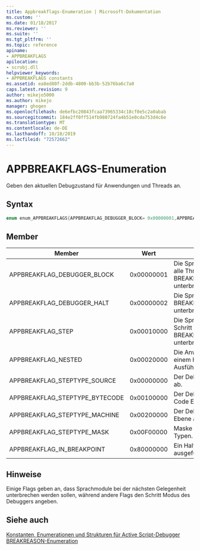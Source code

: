 ```yaml
---
title: Appbreakflags-Enumeration | Microsoft-Dokumentation
ms.custom: ''
ms.date: 01/18/2017
ms.reviewer: ''
ms.suite: ''
ms.tgt_pltfrm: ''
ms.topic: reference
apiname:
- APPBREAKFLAGS
apilocation:
- scrobj.dll
helpviewer_keywords:
- APPBREAKFLAGS constants
ms.assetid: ea8ed80f-2ddb-4800-bb3b-52b76ba6c7a0
caps.latest.revision: 9
author: mikejo5000
ms.author: mikejo
manager: ghogen
ms.openlocfilehash: de6efbc20843fcaa73965334c18cf0e5c2a0abab
ms.sourcegitcommit: 184e2ff0ff514fb980724fa4b51e0cda753d4c6e
ms.translationtype: MT
ms.contentlocale: de-DE
ms.lasthandoff: 10/18/2019
ms.locfileid: "72572662"
---
```

# <a name="appbreakflags-enumeration"></a>APPBREAKFLAGS-Enumeration
Geben den aktuellen Debugzustand für Anwendungen und Threads an.  
  
## <a name="syntax"></a>Syntax  
  
```cpp  
enum enum_APPBREAKFLAGS{APPBREAKFLAG_DEBUGGER_BLOCK= 0x00000001,APPBREAKFLAG_DEBUGGER_HALT= 0x00000002,APPBREAKFLAG_STEP= 0x00010000,APPBREAKFLAG_NESTED= 0x00020000,APPBREAKFLAG_STEPTYPE_SOURCE= 0x00000000,APPBREAKFLAG_STEPTYPE_BYTECODE= 0x00100000,APPBREAKFLAG_STEPTYPE_MACHINE= 0x00200000,APPBREAKFLAG_STEPTYPE_MASK= 0x00F00000,APPBREAKFLAG_IN_BREAKPOINT= 0x80000000};  
```  
  
## <a name="members"></a>Member  
  
|Member|Wert|Beschreibung|  
|------------|-----------|-----------------|  
|APPBREAKFLAG_DEBUGGER_BLOCK|0x00000001|Die Sprach-Engine sollte sofort für alle Threads mit BREAKREASON_DEBUGGER_BLOCK unterbrechen.|  
|APPBREAKFLAG_DEBUGGER_HALT|0x00000002|Die Sprach-Engine sollte sofort mit BREAKREASON_DEBUGGER_HALT unterbrechen.|  
|APPBREAKFLAG_STEP|0x00010000|Die Sprach-Engine sollte sofort im Schritt Thread mit BREAKREASON_STEP unterbrechen.|  
|APPBREAKFLAG_NESTED|0x00020000|Die Anwendung befindet sich an einem Haltepunkt in der genetzten Ausführung.|  
|APPBREAKFLAG_STEPTYPE_SOURCE|0x00000000|Der Debugger läuft auf Quell Ebene ab.|  
|APPBREAKFLAG_STEPTYPE_BYTECODE|0x00100000|Der Debugger läuft auf der Byte Code Ebene ab.|  
|APPBREAKFLAG_STEPTYPE_MACHINE|0x00200000|Der Debugger läuft auf Computer Ebene ab.|  
|APPBREAKFLAG_STEPTYPE_MASK|0x00F00000|Maske zum Gestalten der Schritt Typen.|  
|APPBREAKFLAG_IN_BREAKPOINT|0x80000000|Ein Haltepunkt wird gerade ausgeführt.|  
  
## <a name="remarks"></a>Hinweise  
 Einige Flags geben an, dass Sprachmodule bei der nächsten Gelegenheit unterbrechen werden sollen, während andere Flags den Schritt Modus des Debuggers angeben.  
  
## <a name="see-also"></a>Siehe auch  
 [Konstanten, Enumerationen und Strukturen für Active Script-Debugger](../../winscript/reference/active-script-debugger-constants-enumerations-and-structures.md)   
 [BREAKREASON-Enumeration](../../winscript/reference/breakreason-enumeration.md)